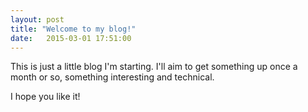 ```yaml
---
layout: post
title: "Welcome to my blog!"
date:   2015-03-01 17:51:00
---
```


This is just a little blog I'm starting. I'll aim to get something up once a month or so, something interesting and technical. 

I hope you like it! 

